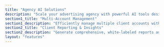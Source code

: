 ```yaml
---
title: "Agency AI Solutions"
description: "Scale your advertising agency with powerful AI tools designed for managing multiple client accounts"
section1_title: "Multi-Account Management"
section1_description: "Efficiently manage multiple client accounts with our AI-powered dashboard. Get instant insights across all accounts, automate routine tasks, and scale your agency operations without increasing overhead."
section2_title: "Client Reporting & Insights"
section2_description: "Generate comprehensive, white-labeled reports automatically with AI-driven insights and recommendations. Show your clients the value you're delivering with beautiful, easy-to-understand visualizations."
layout: "features"
---
```

